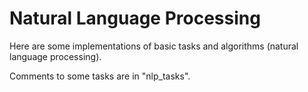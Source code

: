 # Natural Language Processing
Here are some implementations of basic tasks and algorithms (natural language processing).

Comments to some tasks are in "nlp_tasks".
